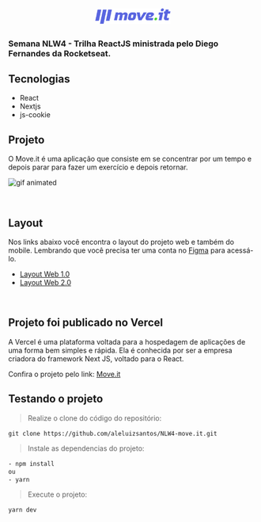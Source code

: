 <h1 align="center">
    <img width="152" alt="logo 1" src="./public/logo-full.svg">
</h1>

### Semana NLW4 -  Trilha ReactJS ministrada pelo Diego Fernandes da Rocketseat.

## Tecnologias

- React
- Nextjs
- js-cookie

## Projeto

O Move.it é uma aplicação que  consiste em se concentrar por um tempo e depois parar para fazer um exercício e depois retornar.

<p>
    <img src="https://user-images.githubusercontent.com/16269962/109389808-cfde4f00-78ec-11eb-84ea-993a257113d9.gif" alt="gif animated">
</p>
<br />

## Layout

Nos links abaixo você encontra o layout do projeto web e também do mobile. Lembrando que você precisa ter uma conta no [Figma](http://figma.com/) para acessá-lo.

- [Layout Web 1.0](https://www.figma.com/file/pM7UxK24AfaeaAZU02JkSH/Move.it-1.0-(Copy)?node-id=160%3A2761)
- [Layout Web 2.0](https://www.figma.com/file/bTZjbBd6EjXrcav0RhiWLp/Move.it-2.0?node-id=149854%3A100)

<br />

## Projeto foi publicado no Vercel
A Vercel é uma plataforma voltada para a hospedagem de aplicações de uma forma bem simples e rápida. Ela é conhecida por ser a empresa criadora do framework Next JS, voltado para o React.

Confira o projeto pelo link: [Move.it](https://moveit-w1w3nw016-aleluizsantos.vercel.app/)



## Testando o projeto

> Realize o clone do código do repositório:

    git clone https://github.com/aleluizsantos/NLW4-move.it.git

> Instale as dependencias do projeto:
    
    - npm install 
    ou 
    - yarn

> Execute o projeto:

    yarn dev